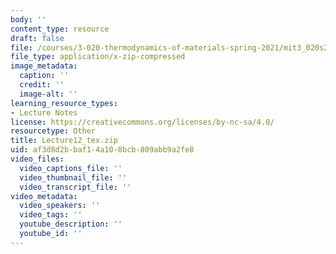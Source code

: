 ```yaml
---
body: ''
content_type: resource
draft: false
file: /courses/3-020-thermodynamics-of-materials-spring-2021/mit3_020s21_lecture12_tex.zip
file_type: application/x-zip-compressed
image_metadata:
  caption: ''
  credit: ''
  image-alt: ''
learning_resource_types:
- Lecture Notes
license: https://creativecommons.org/licenses/by-nc-sa/4.0/
resourcetype: Other
title: Lecture12_tex.zip
uid: af3d8d2b-baf1-4a10-8bcb-809abb9a2fe8
video_files:
  video_captions_file: ''
  video_thumbnail_file: ''
  video_transcript_file: ''
video_metadata:
  video_speakers: ''
  video_tags: ''
  youtube_description: ''
  youtube_id: ''
---
```


